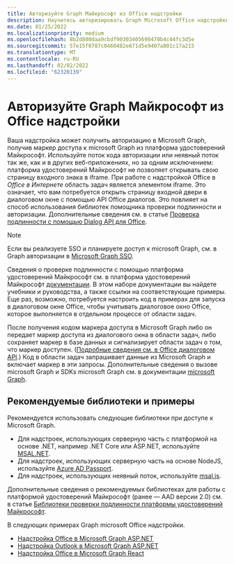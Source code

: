 ```yaml
---
title: Авторизуйте Graph Майкрософт из Office надстройки
description: Научитесь авторизировать Graph Microsoft Office надстройки
ms.date: 01/25/2022
ms.localizationpriority: medium
ms.openlocfilehash: 8b2d800daa9cbdf90303405690470b4c44fc3d5e
ms.sourcegitcommit: 57e15f0787c0460482e671d5e9407a801c17a215
ms.translationtype: MT
ms.contentlocale: ru-RU
ms.lasthandoff: 02/02/2022
ms.locfileid: "62320139"
---
```

# <a name="authorize-to-microsoft-graph-from-an-office-add-in"></a>Авторизуйте Graph Майкрософт из Office надстройки

Ваша надстройка может получить авторизацию в Microsoft Graph, получив маркер доступа к microsoft Graph из платформа удостоверений Майкрософт. Используйте поток кода авторизации или неявный поток так же, как и в других веб-приложениях, но за одним исключением: платформа удостоверений Майкрософт не позволяет открывать свою страницу входного знака в iframe. При работе с надстройкой Office в *Office в Интернете* область задач является элементом iframe. Это означает, что вам потребуется открыть страницу входной двери в диалоговом окне с помощью API Office диалогов. Это повлияет на способ использования библиотек помощника проверки подлинности и авторизации. Дополнительные сведения см. в статье [Проверка подлинности с помощью Dialog API для Office](auth-with-office-dialog-api.md).

> [!NOTE]
> Если вы реализуете SSO и планируете доступ к microsoft Graph, см. в Graph авторизации в [Microsoft Graph SSO](authorize-to-microsoft-graph.md).

Сведения о проверке подлинности с помощью платформа удостоверений Майкрософт см. в платформа удостоверений Майкрософт [документации](/azure/active-directory/develop). В этом наборе документации вы найдете учебники и руководства, а также ссылки на соответствующие примеры. Еще раз, возможно, потребуется настроить код в примерах для запуска в диалоговом окне Office, чтобы учитывать диалоговое окно Office, которое выполняется в отдельном процессе от области задач.

После получения кодом маркера доступа в Microsoft Graph либо он передает маркер доступа из диалогового окна в области задач, либо сохраняет маркер в базе данных и сигнализирует области задач о том, что маркер доступен. ([Подробные сведения см. в Office диалоговом API](auth-with-office-dialog-api.md).) Код в области задач запрашивает данные из Microsoft Graph и включает маркер в эти запросы. Дополнительные сведения о вызове microsoft Graph и SDKs microsoft Graph см. в документации [microsoft Graph](/graph/).

## <a name="recommended-libraries-and-samples"></a>Рекомендуемые библиотеки и примеры

Рекомендуется использовать следующие библиотеки при доступе к Microsoft Graph.

- Для надстроек, использующих серверную часть с платформой на основе .NET, например .NET Core или ASP.NET, используйте [MSAL.NET](https://github.com/AzureAD/microsoft-authentication-library-for-dotnet/wiki#conceptual-documentation).
- Для надстроек, использующих серверную часть на основе NodeJS, используйте [Azure AD Passport](https://github.com/AzureAD/passport-azure-ad).
- Для надстроек, использующих неявный поток, используйте [msal.js](https://github.com/AzureAD/microsoft-authentication-library-for-js/wiki).

Дополнительные сведения о рекомендуемых библиотеках для работы с платформой удостоверений Майкрософт (ранее — AAD версии 2.0) см. в статье [Библиотеки проверки подлинности платформы удостоверений Майкрософт](/azure/active-directory/develop/reference-v2-libraries).

В следующих примерах Graph microsoft Office надстройки.

- [Надстройка Office в Microsoft Graph ASP.NET](https://github.com/OfficeDev/Office-Add-in-samples/tree/main/Samples/auth/Office-Add-in-Microsoft-Graph-ASPNET)
- [Надстройка Outlook в Microsoft Graph ASP.NET](https://github.com/OfficeDev/Office-Add-in-samples/tree/main/Samples/auth/Outlook-Add-in-Microsoft-Graph-ASPNET)
- [Надстройка Office в Microsoft Graph React](https://github.com/OfficeDev/Office-Add-in-samples/tree/main/Samples/auth/Office-Add-in-Microsoft-Graph-React)
